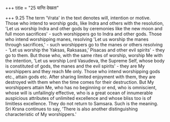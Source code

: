 +++
title = "25 यान्ति देवव्रता"

+++
9.25 The term 'Vrata' in the text denotes will, intention or motive.
Those who intend to worship gods, like Indra and others with the resolution, 'Let us worship Indra and other gods by ceremonies like the new moon and full moon sacrifices' - such worshippers go to Indra and other gods. Those who intend worshipping manes, resolving 'Let us worship the manes through sacrifices,' - such worshippers go to the manes or others resolving - 'Let us worship the Yaksas, Raksasas,'
Pisacas and other evil spirits' - they go to them. But those who, with the same rites of worship, worship Me with the intention, 'Let us worship Lord Vasudeva, the Supreme Self, whose body is constituted of gods, the manes and the evil spirits' - they are My worshippers and they reach Me only. Those who intend worshipping gods etc., attain gods etc.
After sharing limited enjoyment with them, they are destroyed with them when the time comes for their destruction. But My worshippers attain Me,
who has no beginning or end, who is omniscient, whose will is unfailingly effective, who is a great ocean of innumerable auspicious attributes of unlimited excellence and whose bliss too is of limitless excellence. They do not return to Samsara. Such is the meaning. Sri Krsna continues to say, 'There is also another distinguishing characteristic of My worshippers.'
